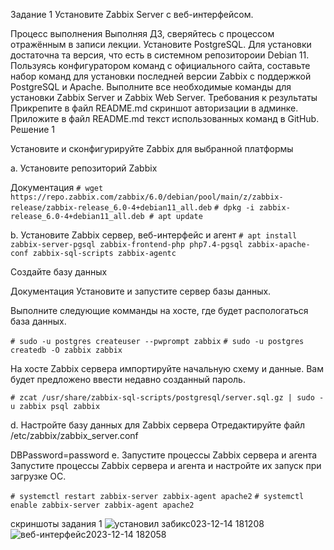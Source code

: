 Задание 1
Установите Zabbix Server с веб-интерфейсом.

Процесс выполнения
Выполняя ДЗ, сверяйтесь с процессом отражённым в записи лекции.
Установите PostgreSQL. Для установки достаточна та версия, что есть в системном репозитороии Debian 11.
Пользуясь конфигуратором команд с официального сайта, составьте набор команд для установки последней версии Zabbix с поддержкой PostgreSQL и Apache.
Выполните все необходимые команды для установки Zabbix Server и Zabbix Web Server.
Требования к результаты
Прикрепите в файл README.md скриншот авторизации в админке.
Приложите в файл README.md текст использованных команд в GitHub.
Решение 1

Установите и сконфигурируйте Zabbix для выбранной платформы

a. Установите репозиторий Zabbix

Документация
``` # wget https://repo.zabbix.com/zabbix/6.0/debian/pool/main/z/zabbix-release/zabbix-release_6.0-4+debian11_all.deb ```
``` # dpkg -i zabbix-release_6.0-4+debian11_all.deb # apt update ```

b. Установите Zabbix сервер, веб-интерфейс и агент
``` # apt install zabbix-server-pgsql zabbix-frontend-php php7.4-pgsql zabbix-apache-conf zabbix-sql-scripts zabbix-agentc  ```

 Создайте базу данных

Документация
Установите и запустите сервер базы данных.

Выполните следующие комманды на хосте, где будет распологаться база данных.

``` # sudo -u postgres createuser --pwprompt zabbix ```
``` # sudo -u postgres createdb -O zabbix zabbix ```

На хосте Zabbix сервера импортируйте начальную схему и данные. Вам будет предложено ввести недавно созданный пароль.

``` # zcat /usr/share/zabbix-sql-scripts/postgresql/server.sql.gz | sudo -u zabbix psql zabbix ```

d. Настройте базу данных для Zabbix сервера
Отредактируйте файл /etc/zabbix/zabbix_server.conf

DBPassword=password
e. Запустите процессы Zabbix сервера и агента
Запустите процессы Zabbix сервера и агента и настройте их запуск при загрузке ОС.

``` # systemctl restart zabbix-server zabbix-agent apache2 ```
``` # systemctl enable zabbix-server zabbix-agent apache2 ```


скриншоты задания 1
![установил забикс023-12-14 181208](https://github.com/sailent9/zabbix-1/assets/130309754/ce092843-a5e0-4392-80fb-9852b4fa3c6a)
![веб-интерфейс2023-12-14 182058](https://github.com/sailent9/zabbix-1/assets/130309754/60c9182b-87f7-4ac6-8add-bd85ff07bc6e)



